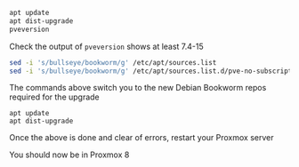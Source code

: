 ```bash
apt update
apt dist-upgrade
pveversion
```

Check the output of ```pveversion``` shows at least 7.4-15

```bash
sed -i 's/bullseye/bookworm/g' /etc/apt/sources.list
sed -i 's/bullseye/bookworm/g' /etc/apt/sources.list.d/pve-no-subscription.list
```

The commands above switch you to the new Debian Bookworm repos required for the upgrade

```
apt update
apt dist-upgrade
```

Once the above is done and clear of errors, restart your Proxmox server

You should now be in Proxmox 8